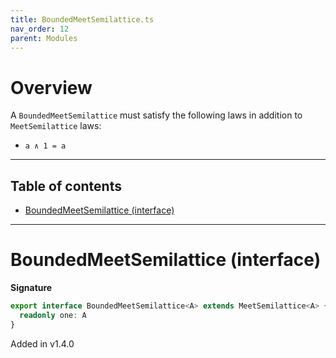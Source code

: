 ```yaml
---
title: BoundedMeetSemilattice.ts
nav_order: 12
parent: Modules
---
```


# Overview

A `BoundedMeetSemilattice` must satisfy the following laws in addition to `MeetSemilattice` laws:

- `a ∧ 1 = a`

---

<h2 class="text-delta">Table of contents</h2>

- [BoundedMeetSemilattice (interface)](#boundedmeetsemilattice-interface)

---

# BoundedMeetSemilattice (interface)

**Signature**

```ts
export interface BoundedMeetSemilattice<A> extends MeetSemilattice<A> {
  readonly one: A
}
```

Added in v1.4.0
